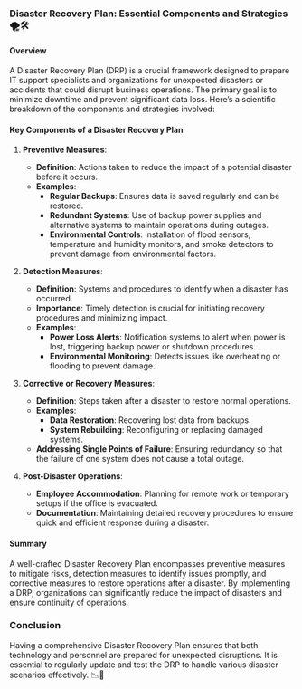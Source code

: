 ### Disaster Recovery Plan: Essential Components and Strategies 🌪️🛠️

#### Overview

A Disaster Recovery Plan (DRP) is a crucial framework designed to prepare IT support specialists and organizations for unexpected disasters or accidents that could disrupt business operations. The primary goal is to minimize downtime and prevent significant data loss. Here’s a scientific breakdown of the components and strategies involved:

#### Key Components of a Disaster Recovery Plan

1. **Preventive Measures**:
   - **Definition**: Actions taken to reduce the impact of a potential disaster before it occurs.
   - **Examples**:
     - **Regular Backups**: Ensures data is saved regularly and can be restored.
     - **Redundant Systems**: Use of backup power supplies and alternative systems to maintain operations during outages.
     - **Environmental Controls**: Installation of flood sensors, temperature and humidity monitors, and smoke detectors to prevent damage from environmental factors.

2. **Detection Measures**:
   - **Definition**: Systems and procedures to identify when a disaster has occurred.
   - **Importance**: Timely detection is crucial for initiating recovery procedures and minimizing impact.
   - **Examples**:
     - **Power Loss Alerts**: Notification systems to alert when power is lost, triggering backup power or shutdown procedures.
     - **Environmental Monitoring**: Detects issues like overheating or flooding to prevent damage.

3. **Corrective or Recovery Measures**:
   - **Definition**: Steps taken after a disaster to restore normal operations.
   - **Examples**:
     - **Data Restoration**: Recovering lost data from backups.
     - **System Rebuilding**: Reconfiguring or replacing damaged systems.
   - **Addressing Single Points of Failure**: Ensuring redundancy so that the failure of one system does not cause a total outage.

4. **Post-Disaster Operations**:
   - **Employee Accommodation**: Planning for remote work or temporary setups if the office is evacuated.
   - **Documentation**: Maintaining detailed recovery procedures to ensure quick and efficient response during a disaster.

#### Summary

A well-crafted Disaster Recovery Plan encompasses preventive measures to mitigate risks, detection measures to identify issues promptly, and corrective measures to restore operations after a disaster. By implementing a DRP, organizations can significantly reduce the impact of disasters and ensure continuity of operations.

### Conclusion

Having a comprehensive Disaster Recovery Plan ensures that both technology and personnel are prepared for unexpected disruptions. It is essential to regularly update and test the DRP to handle various disaster scenarios effectively. 📉🔧